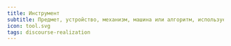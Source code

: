 ```yaml
---
title: Инструмент
subtitle: Предмет, устройство, механизм, машина или алгоритм, используемые для воздействия на объект, его изменения или измерения, в целях достижения полезного эффекта
icon: tool.svg
tags: discourse-realization
---
```

